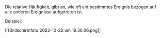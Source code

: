 Die relative Häufigkeit, gibt an, wie oft ein bestimmtes Ereignis bezogen auf alle anderen Ereignisse aufgetreten ist.

Beispiel:

![[Bildschirmfoto 2022-10-22 um 19.30.06.png]]